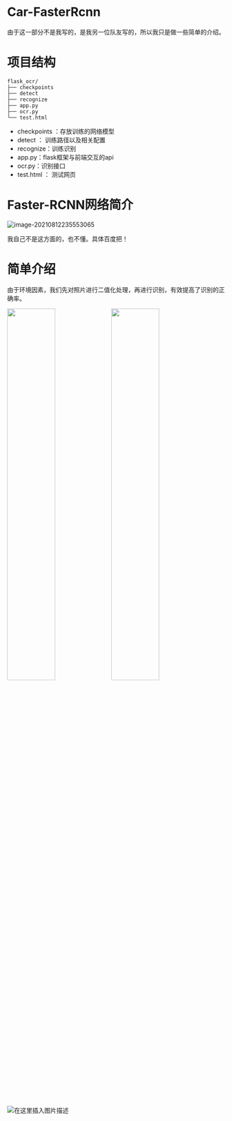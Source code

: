 # Car-FasterRcnn

由于这一部分不是我写的，是我另一位队友写的，所以我只是做一些简单的介绍。



# 项目结构

```
flask_ocr/
├── checkpoints
├── detect
├── recognize
├── app.py
├── ocr.py
└── test.html
```



- checkpoints ：存放训练的网络模型
- detect ： 训练路径以及相关配置
- recognize：训练识别
- app.py：flask框架与前端交互的api
- ocr.py：识别接口
- test.html ： 测试网页



# Faster-RCNN网络简介



![image-20210812235553065](C:\Users\Administrator\AppData\Roaming\Typora\typora-user-images\image-20210812235553065.png)





我自己不是这方面的，也不懂。具体百度把！







# 简单介绍

由于环境因素，我们先对照片进行二值化处理，再进行识别，有效提高了识别的正确率。



<img src="https://img-blog.csdnimg.cn/20210602004440282.png?x-oss-process=image/watermark,type_ZmFuZ3poZW5naGVpdGk,shadow_10,text_aHR0cHM6Ly9ibG9nLmNzZG4ubmV0L3dlaXhpbl80NTMwNDUwMw==,size_16,color_FFFFFF,t_70" width="47%">

<img src="https://img-blog.csdnimg.cn/20210602004543510.png?x-oss-process=image/watermark,type_ZmFuZ3poZW5naGVpdGk,shadow_10,text_aHR0cHM6Ly9ibG9nLmNzZG4ubmV0L3dlaXhpbl80NTMwNDUwMw==,size_16,color_FFFFFF,t_70" width="47%">



![在这里插入图片描述](https://img-blog.csdnimg.cn/20210602004622894.png?x-oss-process=image/watermark,type_ZmFuZ3poZW5naGVpdGk,shadow_10,text_aHR0cHM6Ly9ibG9nLmNzZG4ubmV0L3dlaXhpbl80NTMwNDUwMw==,size_16,color_FFFFFF,t_70)







